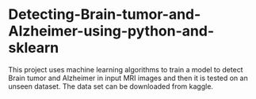 # Detecting-Brain-tumor-and-Alzheimer-using-python-and-sklearn
This project uses machine learning algorithms to train a model to detect Brain tumor and Alzheimer in input MRI images and then it is tested on an unseen dataset.
The data set can be downloaded from kaggle.
